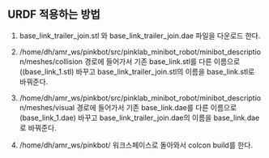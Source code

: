 ## URDF 적용하는 방법


1. base_link_trailer_join.stl 와 base_link_trailer_join.dae 파일을 다운로드 한다.
   
2. /home/dh/amr_ws/pinkbot/src/pinklab_minibot_robot/minibot_description/meshes/collision 경로에 들어가서 
  기존 base_link.stl를 다른 이름으로((base_link_1.stl) 바꾸고 base_link_trailer_join.stl의 이름을 base_link.stl로 바꿔준다.

3. /home/dh/amr_ws/pinkbot/src/pinklab_minibot_robot/minibot_description/meshes/visual 경로에 들어가서
  기존 base_link.dae를 다른 이름으로(base_link_1.dae) 바꾸고 base_link_trailer_join.dae의 이름을 base_link.dae로 바꿔준다.

4. /home/dh/amr_ws/pinkbot/ 워크스페이스로 돌아와서 colcon build를 한다.

